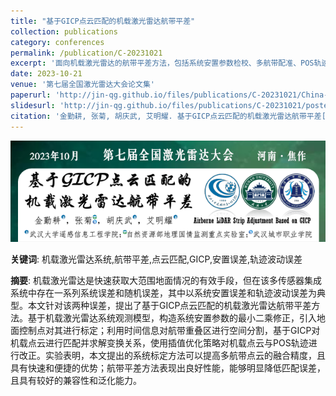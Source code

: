 ```yaml
---
title: "基于GICP点云匹配的机载激光雷达航带平差"
collection: publications
category: conferences
permalink: /publication/C-20231021
excerpt: '面向机载激光雷达的航带平差方法，包括系统安置参数检校、多航带配准、POS轨迹改正。'
date: 2023-10-21
venue: '第七届全国激光雷达大会论文集'
paperurl: 'http://jin-qg.github.io/files/publications/C-20231021/China-lidar-conf-7th-P7051.pdf'
slidesurl: 'http://jin-qg.github.io/files/publications/C-20231021/poster.pdf'
citation: '金勤耕, 张菊, 胡庆武, 艾明耀. 基于GICP点云匹配的机载激光雷达航带平差[C]. <i>第七届全国激光雷达大会论文集</i>, 2023, P7051.'
---
```


![](/files/publications/C-20231021/C-20231021-1.png)

**关键词**: 机载激光雷达系统,航带平差,点云匹配,GICP,安置误差,轨迹波动误差

**摘要**: 机载激光雷达是快速获取大范围地面情况的有效手段，但在该多传感器集成系统中存在一系列系统误差和随机误差，其中以系统安置误差和轨迹波动误差为典型。本文针对该两种误差，提出了基于GICP点云匹配的机载激光雷达航带平差方法。基于机载激光雷达系统观测模型，构造系统安置参数的最小二乘修正，引入地面控制点对其进行标定；利用时间信息对航带重叠区进行空间分割，基于GICP对机载点云进行匹配并求解变换关系，使用插值优化策略对机载点云与POS轨迹进行改正。实验表明，本文提出的系统标定方法可以提高多航带点云的融合精度，且具有快速和便捷的优势；航带平差方法表现出良好性能，能够明显降低匹配误差，且具有较好的兼容性和泛化能力。

